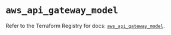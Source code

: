 # `aws_api_gateway_model`

Refer to the Terraform Registry for docs: [`aws_api_gateway_model`](https://registry.terraform.io/providers/hashicorp/aws/5.71.0/docs/resources/api_gateway_model).
